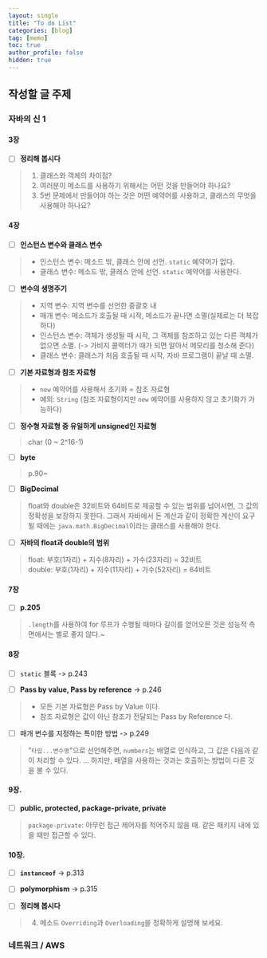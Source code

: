 ```yaml
---
layout: single
title: "To do List"
categories: [blog]
tag: [memo]
toc: true
author_profile: false
hidden: true
---
```


## 작성할 글 주제

### 자바의 신 1

#### 3장
- [ ] **정리해 봅시다**
> 1. 클래스와 객체의 차이점? <br>
> 5. 여러분이 메소드를 사용하기 위해서는 어떤 것을 만들어야 하나요? <br>
> 6. 5번 문제에서 만들어야 하는 것은 어떤 예약어를 사용하고, 클래스의 무엇을 사용해야 하나요? <br>

#### 4장
- [ ] **인스턴스 변수와 클래스 변수**
> - 인스턴스 변수: 메소드 밖, 클래스 안에 선언. `static` 예약어가 없다. <br>
> - 클래스 변수: 메소드 밖, 클래스 안에 선언. `static` 예약어를 사용한다. <br>


- [ ] **변수의 생명주기**
> - 지역 변수: 지역 변수를 선언한 중괄호 내 <br>
> - 매개 변수: 메소드가 호출될 때 시작, 메소드가 끝나면 소멸(실제로는 더 복잡하다) <br>
> - 인스턴스 변수: 객체가 생성될 때 시작, 그 객체를 참조하고 있는 다른 객체가 없으면 소멸. (-> 가비지 콜렉터가 때가 되면 알아서 메모리를 청소해 준다) <br>
> - 클래스 변수: 클래스가 처음 호출될 때 시작, 자바 프로그램이 끝날 때 소멸. <br>


- [ ] **기본 자료형과 참조 자료형**
> - `new` 예약어를 사용해서 초기화 = 참조 자료형 <br>
> - 예외: `String` (참조 자료형이지만 `new` 예약어를 사용하지 않고 초기화가 가능하다) <br>

- [ ] **정수형 자료형 중 유일하게 unsigned인 자료형**
> char (0 ~ 2^16-1) <br>

- [ ] **byte**
> p.90~ <br>


- [ ] **BigDecimal**
> float와 double은 32비트와 64비트로 제공할 수 있는 범위를 넘어서면, 그 값의 정확성을 보장하지 못한다. 그래서 자바에서 돈 계산과 같이 정확한 계산이 요구될 때에는 `java.math.BigDecimal`이라는 클래스를 사용해야 한다. <br>

- [ ] **자바의 float과 double의 범위**
> float: 부호(1자리) + 지수(8자리) + 가수(23자리) = 32비트 <br>
> double: 부호(1자리) + 지수(11자리) + 가수(52자리) = 64비트 <br>

#### 7장
- [ ] **p.205**
> `.length`를 사용하여 for 루프가 수행될 때마다 길이를 얻어오믄 것은 성능적 측면에서는 별로 좋지 않다.~ <br>

#### 8장
- [ ] `static` 블록 -> p.243 <br>

- [ ] **Pass by value, Pass by reference** -> p.246
> - 모든 기본 자료형은 Pass by Value 이다. <br>
> - 참조 자료형은 값이 아닌 참조가 전달되는 Pass by Reference 다. <br>

- [ ] 매개 변수를 지정하는 특이한 방법 -> p.249
> "`타입...변수명`"으로 선언해주면, `numbers`는 배열로 인식하고, 그 값은 다음과 같이 처리할 수 있다. ...  하지만, 배열을 사용하는 것과는 호출하는 방법이 다른 것을 볼 수 있다. <br>

#### 9장.
- [ ] **public, protected, package-private, private**
> `package-private`: 아무런 접근 제어자를 적어주지 않을 때. 같은 패키지 내에 있을 때만 접근할 수 있다. <br>


#### 10장.
- [ ] **`instanceof`** -> p.313
- [ ] **polymorphism** -> p.315

- [ ] **정리해 봅시다**
> 4. 메소드 `Overriding`과 `Overloading`을 정확하게 설명해 보세요. <br>


### 네트워크 / AWS
